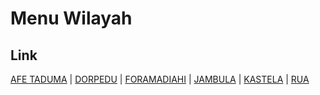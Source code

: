 # Menu Wilayah

## Link

[AFE TADUMA](https://github.com/gigit-pemilu/pemilu-2024-82-maluku-utara/tree/main/pileg-dpr/hitung-suara/sub/82-maluku-utara/sub/71-kota-ternate/sub/01-pulau-ternate/sub/1005-afe-taduma)
 | 
[DORPEDU](https://github.com/gigit-pemilu/pemilu-2024-82-maluku-utara/tree/main/pileg-dpr/hitung-suara/sub/82-maluku-utara/sub/71-kota-ternate/sub/01-pulau-ternate/sub/1019-dorpedu)
 | 
[FORAMADIAHI](https://github.com/gigit-pemilu/pemilu-2024-82-maluku-utara/tree/main/pileg-dpr/hitung-suara/sub/82-maluku-utara/sub/71-kota-ternate/sub/01-pulau-ternate/sub/1002-foramadiahi)
 | 
[JAMBULA](https://github.com/gigit-pemilu/pemilu-2024-82-maluku-utara/tree/main/pileg-dpr/hitung-suara/sub/82-maluku-utara/sub/71-kota-ternate/sub/01-pulau-ternate/sub/1001-jambula)
 | 
[KASTELA](https://github.com/gigit-pemilu/pemilu-2024-82-maluku-utara/tree/main/pileg-dpr/hitung-suara/sub/82-maluku-utara/sub/71-kota-ternate/sub/01-pulau-ternate/sub/1003-kastela)
 | 
[RUA](https://github.com/gigit-pemilu/pemilu-2024-82-maluku-utara/tree/main/pileg-dpr/hitung-suara/sub/82-maluku-utara/sub/71-kota-ternate/sub/01-pulau-ternate/sub/1004-rua)

